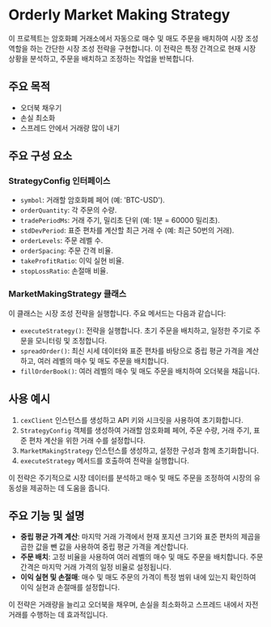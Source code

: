 # Orderly Market Making Strategy

이 프로젝트는 암호화폐 거래소에서 자동으로 매수 및 매도 주문을 배치하여 시장 조성 역할을 하는 간단한 시장 조성 전략을 구현합니다. 이 전략은 특정 간격으로 현재 시장 상황을 분석하고, 주문을 배치하고 조정하는 작업을 반복합니다.

## 주요 목적

- 오더북 채우기
- 손실 최소화
- 스프레드 안에서 거래량 많이 내기

## 주요 구성 요소

### StrategyConfig 인터페이스

- `symbol`: 거래할 암호화폐 페어 (예: 'BTC-USD').
- `orderQuantity`: 각 주문의 수량.
- `tradePeriodMs`: 거래 주기, 밀리초 단위 (예: 1분 = 60000 밀리초).
- `stdDevPeriod`: 표준 편차를 계산할 최근 거래 수 (예: 최근 50번의 거래).
- `orderLevels`: 주문 레벨 수.
- `orderSpacing`: 주문 간격 비율.
- `takeProfitRatio`: 이익 실현 비율.
- `stopLossRatio`: 손절매 비율.

### MarketMakingStrategy 클래스

이 클래스는 시장 조성 전략을 실행합니다. 주요 메서드는 다음과 같습니다:

- `executeStrategy()`: 전략을 실행합니다. 초기 주문을 배치하고, 일정한 주기로 주문을 모니터링 및 조정합니다.
- `spreadOrder()`: 최신 시세 데이터와 표준 편차를 바탕으로 중립 평균 가격을 계산하고, 여러 레벨의 매수 및 매도 주문을 배치합니다.
- `fillOrderBook()`: 여러 레벨의 매수 및 매도 주문을 배치하여 오더북을 채웁니다.

## 사용 예시

1. `cexClient` 인스턴스를 생성하고 API 키와 시크릿을 사용하여 초기화합니다.
2. `StrategyConfig` 객체를 생성하여 거래할 암호화폐 페어, 주문 수량, 거래 주기, 표준 편차 계산을 위한 거래 수를 설정합니다.
3. `MarketMakingStrategy` 인스턴스를 생성하고, 설정한 구성과 함께 초기화합니다.
4. `executeStrategy` 메서드를 호출하여 전략을 실행합니다.

이 전략은 주기적으로 시장 데이터를 분석하고 매수 및 매도 주문을 조정하여 시장의 유동성을 제공하는 데 도움을 줍니다.

## 주요 기능 및 설명

- **중립 평균 가격 계산**: 마지막 거래 가격에서 현재 포지션 크기와 표준 편차의 제곱을 곱한 값을 뺀 값을 사용하여 중립 평균 가격을 계산합니다.
- **주문 배치**: 고정 비율을 사용하여 여러 레벨의 매수 및 매도 주문을 배치합니다. 주문 간격은 마지막 거래 가격의 일정 비율로 설정됩니다.
- **이익 실현 및 손절매**: 매수 및 매도 주문의 가격이 특정 범위 내에 있는지 확인하여 이익 실현과 손절매를 설정합니다.

이 전략은 거래량을 늘리고 오더북을 채우며, 손실을 최소화하고 스프레드 내에서 자전거래를 수행하는 데 효과적입니다.